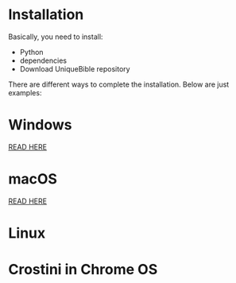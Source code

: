 # Installation

Basically, you need to install:

* Python<br>
* dependencies<br>
* Download UniqueBible repository

There are different ways to complete the installation.  Below are just examples:

# Windows

<a href="https://github.com/eliranwong/UniqueBible/edit/master/installation/windows.md">READ HERE</a>

# macOS

<a href="https://github.com/eliranwong/UniqueBible/blob/master/installation/macos.md">READ HERE</a>

# Linux

# Crostini in Chrome OS
